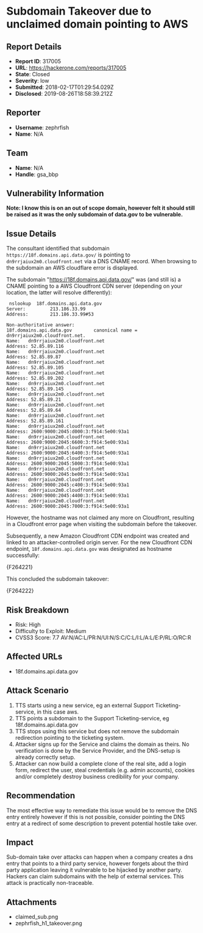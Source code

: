 # Subdomain Takeover due to unclaimed domain pointing to AWS

## Report Details
- **Report ID**: 317005
- **URL**: https://hackerone.com/reports/317005
- **State**: Closed
- **Severity**: low
- **Submitted**: 2018-02-17T01:29:54.029Z
- **Disclosed**: 2019-08-26T18:58:39.212Z

## Reporter
- **Username**: zephrfish
- **Name**: N/A

## Team
- **Name**: N/A
- **Handle**: gsa_bbp

## Vulnerability Information
**Note: I know this is on an out of scope domain, however felt it should still be raised as it was the only subdomain of data.gov to be vulnerable.**

## Issue Details

The consultant identified that subdomain `https://18f.domains.api.data.gov/` is pointing to `dn9rrjaiux2m0.cloudfront.net` via a DNS CNAME record. When browsing to the subdomain an AWS cloudflare error is displayed.

The subdomain "https://18f.domains.api.data.gov/" was (and still is) a CNAME pointing to a AWS Cloudfront CDN server (depending on your location, the latter will resolve differently):

```
 nslookup  18f.domains.api.data.gov
Server:         213.186.33.99
Address:        213.186.33.99#53

Non-authoritative answer:
18f.domains.api.data.gov        canonical name = dn9rrjaiux2m0.cloudfront.net.
Name:   dn9rrjaiux2m0.cloudfront.net
Address: 52.85.89.116
Name:   dn9rrjaiux2m0.cloudfront.net
Address: 52.85.89.87
Name:   dn9rrjaiux2m0.cloudfront.net
Address: 52.85.89.105
Name:   dn9rrjaiux2m0.cloudfront.net
Address: 52.85.89.202
Name:   dn9rrjaiux2m0.cloudfront.net
Address: 52.85.89.145
Name:   dn9rrjaiux2m0.cloudfront.net
Address: 52.85.89.21
Name:   dn9rrjaiux2m0.cloudfront.net
Address: 52.85.89.64
Name:   dn9rrjaiux2m0.cloudfront.net
Address: 52.85.89.161
Name:   dn9rrjaiux2m0.cloudfront.net
Address: 2600:9000:2045:d000:3:f914:5e00:93a1
Name:   dn9rrjaiux2m0.cloudfront.net
Address: 2600:9000:2045:6600:3:f914:5e00:93a1
Name:   dn9rrjaiux2m0.cloudfront.net
Address: 2600:9000:2045:6400:3:f914:5e00:93a1
Name:   dn9rrjaiux2m0.cloudfront.net
Address: 2600:9000:2045:5000:3:f914:5e00:93a1
Name:   dn9rrjaiux2m0.cloudfront.net
Address: 2600:9000:2045:be00:3:f914:5e00:93a1
Name:   dn9rrjaiux2m0.cloudfront.net
Address: 2600:9000:2045:c400:3:f914:5e00:93a1
Name:   dn9rrjaiux2m0.cloudfront.net
Address: 2600:9000:2045:4400:3:f914:5e00:93a1
Name:   dn9rrjaiux2m0.cloudfront.net
Address: 2600:9000:2045:7000:3:f914:5e00:93a1

```

However, the hostname  was not claimed any more on Cloudfront, resulting in a Cloudfront error page when visiting the subdomain before the takeover.

Subsequently, a new Amazon Cloudfront CDN endpoint was created and linked to an attacker-controlled origin server. For the new Cloudfront CDN endpoint, `18f.domains.api.data.gov` was designated as hostname successfully:

{F264221}

This concluded the subdomain takeover:

{F264222}

## Risk Breakdown
- Risk: High
- Difficulty to Exploit: Medium
- CVSS3 Score: 7.7 AV:N/AC:L/PR:N/UI:N/S:C/C:L/I:L/A:L/E:P/RL:O/RC:R

## Affected URLs

- 18f.domains.api.data.gov

## Attack Scenario

1. TTS starts using a new service, eg an external Support Ticketing-service, in this case aws.
2. TTS points a subdomain to the Support Ticketing-service, eg 18f.domains.api.data.gov
3. TTS stops using this service but does not remove the subdomain redirection pointing to the ticketing system.
4. Attacker signs up for the Service and claims the domain as theirs. No verification is done by the Service Provider, and the DNS-setup is already correctly setup.
5. Attacker can now build a complete clone of the real site, add a login form, redirect the user, steal credentials (e.g. admin accounts), cookies and/or completely destroy business credibility for your company.

## Recommendation
The most effective way to remediate this issue would be to remove the DNS entry entirely however if this is not possible, consider pointing the DNS entry at a redirect of some description to prevent potential hostile take over.

## Impact

Sub-domain take over attacks can happen when a company creates a dns entry that points to a third party service, however forgets about the third party application leaving it vulnerable to be hijacked by another party. Hackers can claim subdomains with the help of external services. This attack is practically non-traceable.

## Attachments
- claimed_sub.png
- zephrfish_h1_takeover.png
